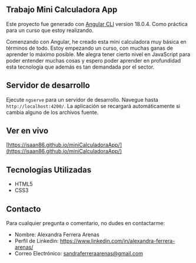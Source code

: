 

## Trabajo Mini Calculadora App

Este proyecto fue generado con [Angular CLI](https://github.com/angular/angular-cli) version 18.0.4. Como práctica para un curso que estoy realizando.

Comenzando con Angular, he creado esta mini calculadora muy básica en términos de todo. Estoy empezando un curso, con muchas ganas de aprender lo máximo posible. Me alegra tener cierto nivel en JavaScript para poder entender muchas cosas y espero poder aprender en profundidad esta tecnología que además es tan demandada por el sector.

## Servidor de desarrollo

Ejecute `ngserve` para un servidor de desarrollo. Navegue hasta `http://localhost:4200/`. La aplicación se recargará automáticamente si cambia alguno de los archivos fuente.

## Ver en vivo

[https://isaan86.github.io/miniCalculadoraApp/](https://isaan86.github.io/miniCalculadoraApp/)

## Tecnologías Utilizadas

- HTML5
- CSS3

## Contacto

Para cualquier pregunta o comentario, no dudes en contactarme:

- Nombre: Alexandra Ferrera Arenas
- Perfil de Linkedin: https://www.linkedin.com/in/alexandra-ferrera-arenas/
- Correo Electrónico: sandraferreraarenas@gmail.com

